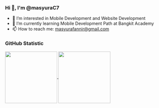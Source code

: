 ### Hi 👋, I'm @masyuraC7

- 👀 I’m interested in Mobile Development and Website Development
- 🌱 I’m currently learning Mobile Development Path at Bangkit Academy
- 📫 How to reach me: masyurafannir@gmail.com

### GitHub Statistic
<p align="left">
  <a href="https://github.com/masyuraC7">
    <img height=170em align="center" src="https://github-readme-stats-eight-theta.vercel.app/api?username=masyuraC7&show_icons=true&include_all_commits=true&count_private=true&theme=tokyonight&custom_title=My&nbsp;GitHub&nbsp;Stats" />
  </a>
  <a href="https://github.com/masyuraC7">
    <img height=170em align="center" src="https://github-readme-stats-eight-theta.vercel.app/api/top-langs?username=masyuraC7&layout=compact&langs_count=8&card_width=320&theme=tokyonight" />
  </a>
</p>

<!--
**masyuraC7/masyuraC7** is a ✨ _special_ ✨ repository because its `README.md` (this file) appears on your GitHub profile.
-->
